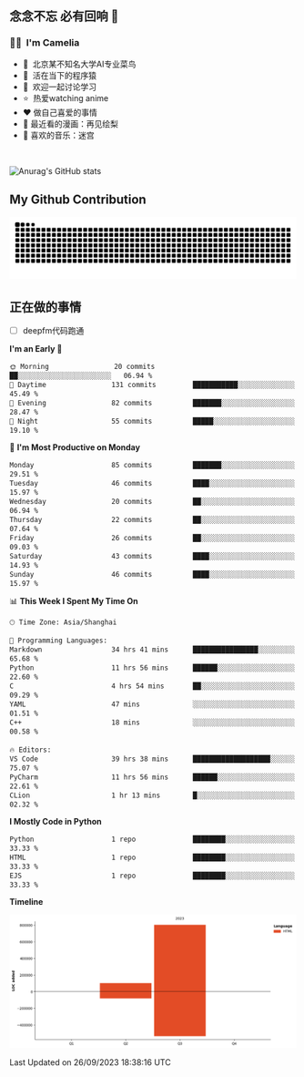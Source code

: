 ## 念念不忘 必有回响  👋
### 👨‍🔧&nbsp;&nbsp;I'm Camelia
- 🏢&nbsp;&nbsp;北京某不知名大学AI专业菜鸟
- 🦍&nbsp;&nbsp;活在当下的程序猿
- 💬&nbsp;&nbsp;欢迎一起讨论学习
- ⭐️&nbsp;&nbsp;热爱watching anime
- ❤️ 做自己喜爱的事情
- 📖 最近看的漫画：再见绘梨
- 🎵 喜欢的音乐：迷宫

<br>

![Anurag's GitHub stats](https://github-readme-stats.vercel.app/api?username=abinzzz&count_private=true&show_icons=true&theme=tokyonight)


## My Github Contribution
![](https://github.com/abinzzz/abinzzz/blob/output/github-contribution-grid-snake.svg)

## 正在做的事情
- [ ] deepfm代码跑通
<!--START_SECTION:waka-->
**I'm an Early 🐤** 

```text
🌞 Morning                20 commits          ██░░░░░░░░░░░░░░░░░░░░░░░   06.94 % 
🌆 Daytime                131 commits         ███████████░░░░░░░░░░░░░░   45.49 % 
🌃 Evening                82 commits          ███████░░░░░░░░░░░░░░░░░░   28.47 % 
🌙 Night                  55 commits          █████░░░░░░░░░░░░░░░░░░░░   19.10 % 
```
📅 **I'm Most Productive on Monday** 

```text
Monday                   85 commits          ███████░░░░░░░░░░░░░░░░░░   29.51 % 
Tuesday                  46 commits          ████░░░░░░░░░░░░░░░░░░░░░   15.97 % 
Wednesday                20 commits          ██░░░░░░░░░░░░░░░░░░░░░░░   06.94 % 
Thursday                 22 commits          ██░░░░░░░░░░░░░░░░░░░░░░░   07.64 % 
Friday                   26 commits          ██░░░░░░░░░░░░░░░░░░░░░░░   09.03 % 
Saturday                 43 commits          ████░░░░░░░░░░░░░░░░░░░░░   14.93 % 
Sunday                   46 commits          ████░░░░░░░░░░░░░░░░░░░░░   15.97 % 
```


📊 **This Week I Spent My Time On** 

```text
🕑︎ Time Zone: Asia/Shanghai

💬 Programming Languages: 
Markdown                 34 hrs 41 mins      ████████████████░░░░░░░░░   65.68 % 
Python                   11 hrs 56 mins      ██████░░░░░░░░░░░░░░░░░░░   22.60 % 
C                        4 hrs 54 mins       ██░░░░░░░░░░░░░░░░░░░░░░░   09.29 % 
YAML                     47 mins             ░░░░░░░░░░░░░░░░░░░░░░░░░   01.51 % 
C++                      18 mins             ░░░░░░░░░░░░░░░░░░░░░░░░░   00.58 % 

🔥 Editors: 
VS Code                  39 hrs 38 mins      ███████████████████░░░░░░   75.07 % 
PyCharm                  11 hrs 56 mins      ██████░░░░░░░░░░░░░░░░░░░   22.61 % 
CLion                    1 hr 13 mins        █░░░░░░░░░░░░░░░░░░░░░░░░   02.32 % 
```

**I Mostly Code in Python** 

```text
Python                   1 repo              ████████░░░░░░░░░░░░░░░░░   33.33 % 
HTML                     1 repo              ████████░░░░░░░░░░░░░░░░░   33.33 % 
EJS                      1 repo              ████████░░░░░░░░░░░░░░░░░   33.33 % 
```



**Timeline**

![Lines of Code chart](https://raw.githubusercontent.com/abinzzz/abinzzz/main/assets/bar_graph.png)


 Last Updated on 26/09/2023 18:38:16 UTC
<!--END_SECTION:waka-->


